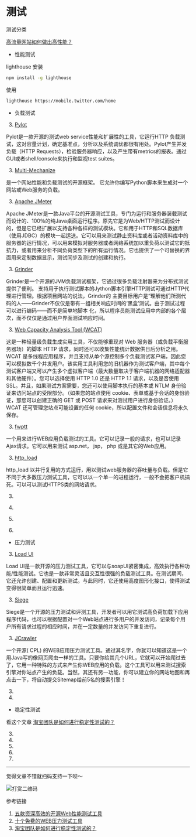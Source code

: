 
# 测试


测试分类
<!-- todo -->
[高流量网站如何做出高性能？](http://blog.oneapm.com/apm-tech/340.html)

* 性能测试

lighthouse
安装
```bash
npm install -g lighthouse
```
使用 
```bash
lighthouse https://mobile.twitter.com/home
```

* 负载测试

3. [Pylot]()

Pylot是一款开源的测试web service性能和扩展性的工具，它运行HTTP 负载测试，这对容量计划，确定基准点，分析以及系统调优都很有用处。Pylot产生并发负载（HTTP Requests），检验服务器响应，以及产生带有metrics的报表。通过GUI或者shell/console来执行和监视test suites。

3. [Multi-Mechanize](https://pypi.org/project/multi-mechanize/)

是一个网站性能和负载测试的开源框架。 它允许你编写Python脚本来生成对一个网站或Web服务的负载。

3. [Apache JMeter](http://jmeter.apache.org/)

Apache JMeter是一款Java平台的开源测试工具，专门为运行和服务器装载测试而设计的、100％的纯Java桌面运行程序。原先它是为Web/HTTP测试而设计的，但是它已经扩展以支持各种各样的测试模块。它和用于HTTP和SQL数据库（使用JDBC）的模块一起运送。它可以用来测试静止资料库或者活动资料库中的服务器的运行情况，可以用来模拟对服务器或者网络系统加以重负荷以测试它的抵抗力，或者用来分析不同负荷类型下的所有运行情况。它也提供了一个可替换的界面用来定制数据显示，测试同步及测试的创建和执行。

3. [Grinder](http://grinder.sourceforge.net/)

Grinder是一个开源的JVM负载测试框架，它通过很多负载注射器来为分布式测试提供了便利。 支持用于执行测试脚本的Jython脚本引擎HTTP测试可通过HTTP代理进行管理。根据项目网站的说法，Grinder的 主要目标用户是“理解他们所测代码的人——Grinder不仅仅是带有一组相关响应时间的‘黑盒’测试。由于测试过程可以进行编码——而不是简单地脚本 化，所以程序员能测试应用中内部的各个层次，而不仅仅是通过用户界面测试响应时间。


3. [Web Capacity Analysis Tool (WCAT)](https://www.iis.net/downloads/community/2007/05/wcat-63-x86)

这是一种轻量级负载生成实用工具，不仅能够重现对 Web 服务器（或负载平衡服务器场）的脚本 HTTP 请求，同时还可以收集性能统计数据供日后分析之用。WCAT 是多线程应用程序，并且支持从单个源控制多个负载测试客户端，因此您可以模拟数千个并发用户。该实用工具利用您的旧机器作为测试客户端，其中每个测试客户端又可以产生多个虚拟客户端（最大数量取决于客户端机器的网络适配器和其他硬件）。您可以选择使用 HTTP 1.0 还是 HTTP 1.1 请求，以及是否使用 SSL。并且，如果测试方案需要，您还可以使用脚本执行的基本或 NTLM 身份验证来访问站点的受限部分。（如果您的站点使用 cookie、表单或基于会话的身份验证，那您可以创建正确的 GET 或 POST 请求来对测试用户进行身份验证。）WCAT 还可管理您站点可能设置的任何 cookie，所以配置文件和会话信息将永久保存。

3. [fwptt](http://fwptt.sourceforge.net/index.html)

一个用来进行WEB应用负载测试的工具。它可以记录一般的请求，也可以记录Ajax请求。它可以用来测试 asp.net， jsp， php 或是其它的Web应用。

3. [http_load](http://www.acme.com/software/http_load/)

http_load 以并行复用的方式运行，用以测试web服务器的吞吐量与负载。但是它不同于大多数压力测试工具，它可以以一个单一的进程运行，一般不会把客户机搞死。可以可以测试HTTPS类的网站请求。

3. []()



3. []()
3. []()
3. []()

* 压力测试

3. [Load UI](https://www.soapui.org/professional/loadui-pro.html)

Load UI是一款开源的压力测试工具，它可以与soapUI紧密集成，高效执行各种功能/性能测试。它也是一款非常灵活且交互性很强的负载测试工具。在测试期间，它还允许创建、配置和更新测试。与此同时，它还使用高度图形化接口，使得测试变得很简单而且运行迅速。

3. [Siege](https://siege.org/)

Siege是一个开源的压力测试和评测工具，开发者可以用它测试高负荷加载下应用程序代码，也可以根据配置对一个Web站点进行多用户的并发访问，记录每个用户所有请求过程的相应时间，并在一定数量的并发访问下重复进行。

3. [JCrawler](http://jcrawler.sourceforge.net/)

一个开源( CPL) 的WEB应用压力测试工具。通过其名字，你就可以知道这是一个用Java写的像网页爬虫一样的工具。只要你给其几个URL，它就可以开始爬过去了，它用一种特殊的方式来产生你WEB应用的负载。这个工具可以用来测试搜索引擎对你站点产生的负载。当然，其还有另一功能，你可以建立你的网站地图和再点击一下，将自动提交Sitemap给前5名的搜索引擎！


3. []()
3. []()

* 稳定性测试
<!-- todo -->
看这个文章 [淘宝团队是如何进行稳定性测试的？](https://testerhome.com/topics/12475)

3. []()
3. []()
3. []()
3. []()
3. []()


---

觉得文章不错就扫码支持一下呗～

![打赏二维码](https://june111.github.io/assets/img/post/pay-qr.jpg)



参考链接
1. [五款资深高效的开源Web性能测试工具](https://blog.csdn.net/u012572955/article/details/52238811)
2. [十个免费的WEB压力测试工具](https://coolshell.cn/articles/2589.html)
3. [淘宝团队是如何进行稳定性测试的？](https://testerhome.com/topics/12475)


